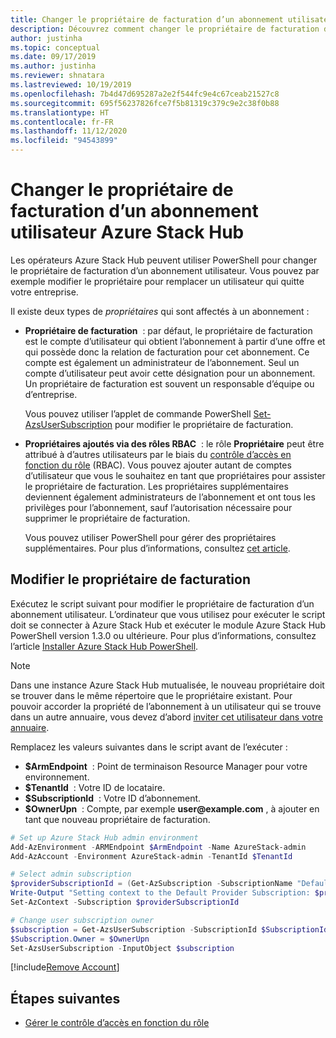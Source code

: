 ```yaml
---
title: Changer le propriétaire de facturation d’un abonnement utilisateur Azure Stack Hub
description: Découvrez comment changer le propriétaire de facturation d’un abonnement utilisateur Azure Stack Hub.
author: justinha
ms.topic: conceptual
ms.date: 09/17/2019
ms.author: justinha
ms.reviewer: shnatara
ms.lastreviewed: 10/19/2019
ms.openlocfilehash: 7b4d47d695287a2e2f544fc9e4c67ceab21527c8
ms.sourcegitcommit: 695f56237826fce7f5b81319c379c9e2c38f0b88
ms.translationtype: HT
ms.contentlocale: fr-FR
ms.lasthandoff: 11/12/2020
ms.locfileid: "94543899"
---
```

# <a name="change-the-billing-owner-for-an-azure-stack-hub-user-subscription"></a>Changer le propriétaire de facturation d’un abonnement utilisateur Azure Stack Hub

Les opérateurs Azure Stack Hub peuvent utiliser PowerShell pour changer le propriétaire de facturation d’un abonnement utilisateur. Vous pouvez par exemple modifier le propriétaire pour remplacer un utilisateur qui quitte votre entreprise.

Il existe deux types de *propriétaires* qui sont affectés à un abonnement :

- **Propriétaire de facturation**  : par défaut, le propriétaire de facturation est le compte d’utilisateur qui obtient l’abonnement à partir d’une offre et qui possède donc la relation de facturation pour cet abonnement. Ce compte est également un administrateur de l’abonnement. Seul un compte d’utilisateur peut avoir cette désignation pour un abonnement. Un propriétaire de facturation est souvent un responsable d’équipe ou d’entreprise.

  Vous pouvez utiliser l’applet de commande PowerShell [Set-AzsUserSubscription](/powershell/module/azs.subscriptions.admin/set-azsusersubscription) pour modifier le propriétaire de facturation.  

- **Propriétaires ajoutés via des rôles RBAC**  : le rôle **Propriétaire** peut être attribué à d’autres utilisateurs par le biais du [contrôle d’accès en fonction du rôle](azure-stack-manage-permissions.md) (RBAC). Vous pouvez ajouter autant de comptes d’utilisateur que vous le souhaitez en tant que propriétaires pour assister le propriétaire de facturation. Les propriétaires supplémentaires deviennent également administrateurs de l’abonnement et ont tous les privilèges pour l’abonnement, sauf l’autorisation nécessaire pour supprimer le propriétaire de facturation.

  Vous pouvez utiliser PowerShell pour gérer des propriétaires supplémentaires. Pour plus d’informations, consultez [cet article](/azure/role-based-access-control/role-assignments-powershell).

## <a name="change-the-billing-owner"></a>Modifier le propriétaire de facturation

Exécutez le script suivant pour modifier le propriétaire de facturation d’un abonnement utilisateur. L’ordinateur que vous utilisez pour exécuter le script doit se connecter à Azure Stack Hub et exécuter le module Azure Stack Hub PowerShell version 1.3.0 ou ultérieure. Pour plus d’informations, consultez l’article [Installer Azure Stack Hub PowerShell](powershell-install-az-module.md).

>[!NOTE]
>Dans une instance Azure Stack Hub mutualisée, le nouveau propriétaire doit se trouver dans le même répertoire que le propriétaire existant. Pour pouvoir accorder la propriété de l’abonnement à un utilisateur qui se trouve dans un autre annuaire, vous devez d’abord [inviter cet utilisateur dans votre annuaire](/azure/active-directory/b2b/add-users-administrator).

Remplacez les valeurs suivantes dans le script avant de l’exécuter :

- **$ArmEndpoint**  : Point de terminaison Resource Manager pour votre environnement.
- **$TenantId**  : Votre ID de locataire.
- **$SubscriptionId**  : Votre ID d’abonnement.
- **$OwnerUpn**  : Compte, par exemple **user\@example.com** , à ajouter en tant que nouveau propriétaire de facturation.

```powershell
# Set up Azure Stack Hub admin environment
Add-AzEnvironment -ARMEndpoint $ArmEndpoint -Name AzureStack-admin
Add-AzAccount -Environment AzureStack-admin -TenantId $TenantId

# Select admin subscription
$providerSubscriptionId = (Get-AzSubscription -SubscriptionName "Default Provider Subscription").Id
Write-Output "Setting context to the Default Provider Subscription: $providerSubscriptionId"
Set-AzContext -Subscription $providerSubscriptionId

# Change user subscription owner
$subscription = Get-AzsUserSubscription -SubscriptionId $SubscriptionId
$Subscription.Owner = $OwnerUpn
Set-AzsUserSubscription -InputObject $subscription
```

[!include[Remove Account](../../includes/remove-account.md)]

## <a name="next-steps"></a>Étapes suivantes

- [Gérer le contrôle d’accès en fonction du rôle](azure-stack-manage-permissions.md)
